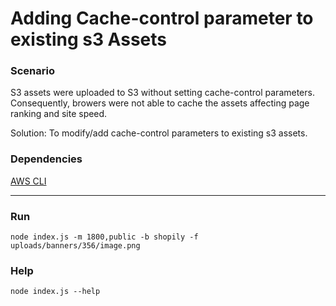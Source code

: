 # Adding Cache-control parameter to existing s3 Assets

### Scenario
S3 assets were uploaded to S3 without setting cache-control parameters.
Consequently, browers were not able to cache the assets affecting page ranking and site speed.

Solution: To modify/add cache-control parameters to existing s3 assets.

### Dependencies
[AWS CLI](https://aws.amazon.com/cli/)

-----------
### Run

```cli
node index.js -m 1800,public -b shopily -f uploads/banners/356/image.png

```

### Help

```cli
node index.js --help
```
